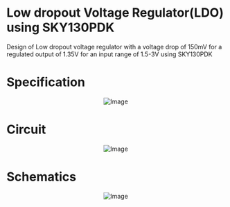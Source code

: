 # Low dropout Voltage Regulator(LDO) using SKY130PDK
Design of Low dropout voltage regulator with a voltage drop of 150mV for a regulated output of 1.35V for an input range of 1.5-3V using SKY130PDK

# Specification
<p align="center">
  <img src="https://github.com/chennakeshavadasa/Low-dropout-Voltage-Regulator-LDO-using-SKY130PDK/assets/123294639/78002c44-6984-4fb0-92fc-99e1074c7e97" alt="Image">
</p>



# Circuit

<p align="center">
  <img src="https://github.com/chennakeshavadasa/Low-dropout-Voltage-Regulator-LDO-using-SKY130PDK/assets/123294639/d4f22883-f5c4-4aad-ab2c-6c58d7421035" alt="Image">
</p>

# Schematics 
<p align="center">
  <img src="https://github.com/chennakeshavadasa/Low-dropout-Voltage-Regulator-LDO-using-SKY130PDK/assets/123294639/2434b981-4dbb-42c5-bf35-b226812842f2" alt="Image">
</p>

